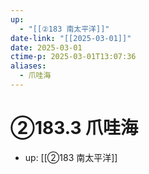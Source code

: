 ```yaml
---
up:
  - "[[②183 南太平洋]]"
date-link: "[[2025-03-01]]"
date: 2025-03-01
ctime-p: 2025-03-01T13:07:36
aliases:
  - 爪哇海
---
```


# ②183.3 爪哇海

- up: [[②183 南太平洋]]
